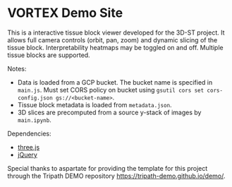 # VORTEX Demo Site

This is a interactive tissue block viewer developed for the 3D-ST project. It allows full camera controls (orbit, pan, zoom) and dynamic slicing of the tissue block. Interpretability heatmaps may be toggled on and off. Multiple tissue blocks are supported.

Notes:
- Data is loaded from a GCP bucket. The bucket name is specified in `main.js`. Must set CORS policy on bucket using `gsutil cors set cors-config.json gs://<bucket-name>`.
- Tissue block metadata is loaded from `metadata.json`.
- 3D slices are precomputed from a source y-stack of images by `main.ipynb`.

Dependencies:
- [three.js](https://threejs.org/)
- [jQuery](https://jquery.com/)

Special thanks to aspartate for providing the template for this project through the Tripath DEMO repository https://tripath-demo.github.io/demo/.
